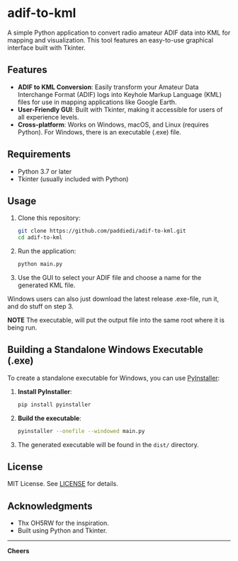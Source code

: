 # adif-to-kml

A simple Python application to convert radio amateur ADIF data into KML for mapping and visualization. This tool features an easy-to-use graphical interface built with Tkinter.

## Features

- **ADIF to KML Conversion**: Easily transform your Amateur Data Interchange Format (ADIF) logs into Keyhole Markup Language (KML) files for use in mapping applications like Google Earth.
- **User-Friendly GUI**: Built with Tkinter, making it accessible for users of all experience levels.
- **Cross-platform**: Works on Windows, macOS, and Linux (requires Python). For Windows, there is an executable (.exe) file.

## Requirements

- Python 3.7 or later
- Tkinter (usually included with Python)

## Usage

1. Clone this repository:
   ```bash
   git clone https://github.com/paddiedi/adif-to-kml.git
   cd adif-to-kml
   ```

2. Run the application:
   ```bash
   python main.py
   ```

3. Use the GUI to select your ADIF file and choose a name for the generated KML file.

Windows users can also just download the latest release .exe-file, run it, and do stuff on step 3.

**NOTE** The executable, will put the output file into the same root where it is being run.

## Building a Standalone Windows Executable (.exe)

To create a standalone executable for Windows, you can use [PyInstaller](https://pyinstaller.org/):

1. **Install PyInstaller**:
   ```bash
   pip install pyinstaller
   ```

2. **Build the executable**:
   ```bash
   pyinstaller --onefile --windowed main.py
   ```
3. The generated executable will be found in the `dist/` directory.

## License

MIT License. See [LICENSE](LICENSE) for details.

## Acknowledgments

- Thx OH5RW for the inspiration.
- Built using Python and Tkinter.

---

**Cheers**
